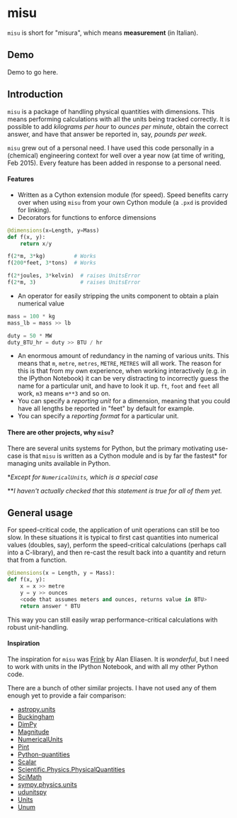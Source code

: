 misu
====

`misu` is short for "misura", 
which means **measurement** (in Italian).

Demo
----

Demo to go here.

Introduction
------------

`misu` is a package of handling physical quantities
with dimensions. This means performing calculations
with all the units being tracked correctly. It is 
possible to add *kilograms per hour* to 
*ounces per minute*, obtain the correct answer, and 
have that answer be reported in, say, *pounds per 
week*.

`misu` grew out of a personal need. I have used this code
personally in a (chemical) engineering context for
well over a year now (at time of writing, Feb 2015).
Every feature has been added in response to a personal need.

#### Features

- Written as a Cython extension module (for speed).
 Speed benefits carry over when using
`misu` from your own Cython module (a `.pxd` is 
provided for linking).
- Decorators for functions to enforce dimensions

```python
@dimensions(x=Length, y=Mass)
def f(x, y):
    return x/y

f(2*m, 3*kg)         # Works
f(200*feet, 3*tons)  # Works

f(2*joules, 3*kelvin)  # raises UnitsError
f(2*m, 3)              # raises UnitsError
```
- An operator for easily stripping the units 
component to obtain a plain numerical value

```python
mass = 100 * kg
mass_lb = mass >> lb

duty = 50 * MW
duty_BTU_hr = duty >> BTU / hr
```

- An enormous amount of redundancy in the naming
of various units. This means that `m`, `metre`, 
`metres`, `METRE`, `METRES` will all work.
 The reason for this is that
from my own experience, when working interactively
(e.g. in the IPython Notebook) it can be very
distracting to incorrectly guess the name for a
particular unit, and have to look it up. `ft`, 
`foot` and `feet` all work, `m3` means `m**3` and
so on.
- You can specify a *reporting unit* for a dimension, 
meaning that you could have all lengths be reported
in "feet" by default for example.
- You can specify a *reporting format* for a particular
unit.

#### There are other projects, why `misu`?

There are several units systems for Python, but the primary motivating use-case is that `misu` is
written as a Cython module and is by far the fastest*
for managing units available in Python. 

\**Except for `NumericalUnits`, which is a special case*

\*\**I haven't actually checked that this statement is true for all of them yet.*

General usage
-------------

For speed-critical code, the application of unit operations can still be too slow.
In these situations it is typical to first cast quantities into numerical values
(doubles, say), perform the speed-critical calculations (perhaps call into a 
C-library), and then re-cast the result back into a quantity and return that from
a function.
```python
@dimensions(x = Length, y = Mass):
def f(x, y):
    x = x >> metre
    y = y >> ounces
    <code that assumes meters and ounces, returns value in BTU>
    return answer * BTU 

```
This way you can still easily wrap performance-critical calculations with 
robust unit-handling.

#### Inspiration

The inspiration for `misu` was [Frink](http://futureboy.us/frinkdocs/)
by Alan Eliasen. It is *wonderful*, but I need to work
with units in the IPython Notebook, and with all my
other Python code.

There are a bunch of other similar projects. I have not used any
of them enough yet to provide a fair comparison:

- [astropy.units]("http://astropy.readthedocs.org/en/latest/units/")
- [Buckingham]("http://code.google.com/p/buckingham/")
- [DimPy]("http://www.inference.phy.cam.ac.uk/db410/")
- [Magnitude]("http://juanreyero.com/open/magnitude/")
- [NumericalUnits]("https://pypi.python.org/pypi/numericalunits")
- [Pint]("http://pint.readthedocs.org/")
- [Python-quantities]("https://pypi.python.org/pypi/quantities")
- [Scalar]("http://russp.us/scalar-guide.htm")
- [Scientific.Physics.PhysicalQuantities]("http://dirac.cnrs-orleans.fr/ScientificPython/ScientificPythonManual/Scientific.Physics.PhysicalQuantities-module.html")
- [SciMath]("http://scimath.readthedocs.org/en/latest/units/intro.html")
- [sympy.physics.units]("http://docs.sympy.org/dev/modules/physics/units.html")
- [udunitspy]("https://github.com/blazetopher/udunitspy")
- [Units]("https://bitbucket.org/adonohue/units/")
- [Unum]("https://bitbucket.org/kiv/unum/")


